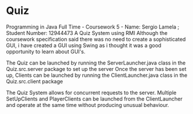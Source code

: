 # Quiz
Programming in Java Full Time - Coursework 5 - Name: Sergio Lamela ; Student Number: 12944473
A Quiz System using RMI
Although the coursework specification said there was no need to create a sophisticated GUI, i have created a GUI using Swing as 
i thought it was a good opportunity to learn about GUI's.

The Quiz can be launched by running the ServerLauncher.java class in the Quiz.src.server package to set up the server
Once the server has been set up, Clients can be launched by running the ClientLauncher.java class in the Quiz.src.client package

The Quiz System allows for concurrent requests to the server. Multiple SetUpClients and PlayerClients can be launched from the ClientLauncher and operate at the same time without producing unusual behaviour. 
